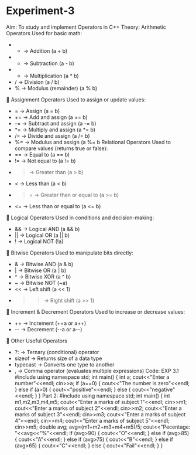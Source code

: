 # Experiment-3
Aim: To study and implement Operators in C++
Theory:
Arithmetic Operators
Used for basic math:
- + → Addition (a + b)
- - → Subtraction (a - b)
- * → Multiplication (a * b)
- / → Division (a / b)
- % → Modulus (remainder) (a % b)

📝 Assignment Operators
Used to assign or update values:
- = → Assign (a = b)
- += → Add and assign (a += b)
- -= → Subtract and assign (a -= b)
- *= → Multiply and assign (a *= b)
- /= → Divide and assign (a /= b)
- %= → Modulus and assign (a %= b
Relational Operators
Used to compare values (returns true or false):
- == → Equal to (a == b)
- != → Not equal to (a != b)
- > → Greater than (a > b)
- < → Less than (a < b)
- >= → Greater than or equal to (a >= b)
- <= → Less than or equal to (a <= b)

🔀 Logical Operators
Used in conditions and decision-making:
- && → Logical AND (a && b)
- || → Logical OR (a || b)
- ! → Logical NOT (!a)

🧠 Bitwise Operators
Used to manipulate bits directly:
- & → Bitwise AND (a & b)
- | → Bitwise OR (a | b)
- ^ → Bitwise XOR (a ^ b)
- ~ → Bitwise NOT (~a)
- << → Left shift (a << 1)
- >> → Right shift (a >> 1)

🔁 Increment & Decrement Operators
Used to increase or decrease values:
- ++ → Increment (++a or a++)
- -- → Decrement (--a or a--)

🎯 Other Useful Operators
- ?: → Ternary (conditional) operator
- sizeof → Returns size of a data type
- typecast → Converts one type to another
- , → Comma operator (evaluates multiple expressions)
Code:
  EXP 3.1
#include<iostream>
using namespace std;
int main()
{
    int a;
    cout<<"Enter a number"<<endl;
    cin>>a;
    if (a==0)
    {
    cout<<"The number is zero"<<endl;
    }
    else if (a>0)
    {
    cout<<"positive"<<endl;
    }
    else
    {
        cout<<"negative"<<endl;
    }
}
Part 2:
#include<iostream>
using namespace std;
int main()
{
    int m1,m2,m3,m4,m5;
    cout<<"Enter a marks of subject 1"<<endl;
    cin>>m1;
    cout<<"Enter a marks of subject 2"<<endl;
    cin>>m2;
    cout<<"Enter a marks of subject 3"<<endl;
    cin>>m3;
    cout<<"Enter a marks of subject 4"<<endl;
    cin>>m4;
    cout<<"Enter a marks of subject 5"<<endl;
    cin>>m5;
    double avg;
    avg=(m1+m2+m3+m4+m5)/5;
    cout<<"Pecentage: "<<avg<<"%"<<endl;
    if (avg>90)
    {
        cout<<"O"<<endl;
    }
     else if (avg>85)
    {
        cout<<"A"<<endl;
    }
    else if (avg>75)
    {
        cout<<"B"<<endl;
    }
     else if (avg>65)
    {
        cout<<"C"<<endl;
    }
    else
    {
        cout<<"Fail"<<endl;
    }
}


